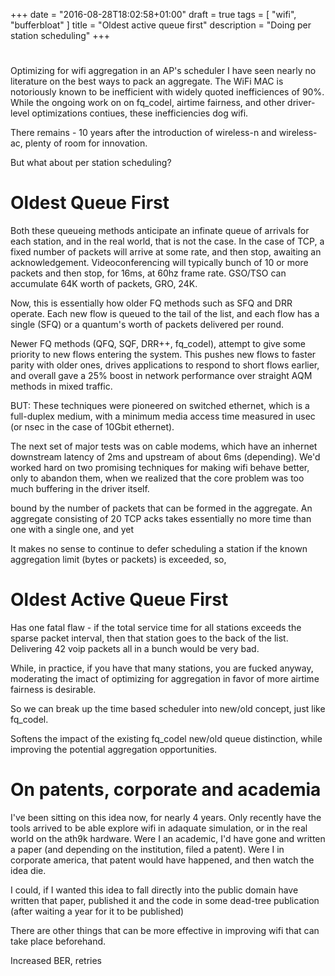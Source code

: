 +++
date = "2016-08-28T18:02:58+01:00"
draft = true
tags = [ "wifi", "bufferbloat" ]
title = "Oldest active queue first"
description = "Doing per station scheduling"
+++

#

Optimizing for wifi aggregation in an AP's scheduler I have seen
nearly no literature on the best ways to pack an aggregate. The WiFi
MAC is notoriously known to be inefficient with widely quoted
inefficiences of 90%. While the ongoing work on on fq_codel, airtime
fairness, and other driver-level optimizations contiues, these
inefficiencies dog wifi.

There remains - 10 years after the introduction of wireless-n and
wireless-ac, plenty of room for innovation.

But what about per station scheduling?

# Oldest Queue First

Both these queueing methods anticipate an infinate queue of arrivals
for each station, and in the real world, that is not the case. In the
case of TCP, a fixed number of packets will arrive at some rate,
and then stop, awaiting an acknowledgement. Videoconferencing will
typically bunch of 10 or more packets and then stop, for 16ms, at
60hz frame rate. GSO/TSO can accumulate 64K worth of packets, GRO,
24K. 

Now, this is essentially how older FQ methods such as SFQ and DRR
operate. Each new flow is queued to the tail of the list, and each
flow has a single (SFQ) or a quantum's worth of packets delivered per
round.

Newer FQ methods (QFQ, SQF, DRR++, fq_codel), attempt to give some
priority to new flows entering the system. This pushes new flows to
faster parity with older ones, drives applications to respond to short
flows earlier, and overall gave a 25% boost in network performance over
straight AQM methods in mixed traffic.

BUT: These techniques were pioneered on switched ethernet, which is a
full-duplex medium, with a minimum media access time measured in usec
(or nsec in the case of 10Gbit ethernet).

The next set of major tests was on cable modems, which have an
inhernet downstream latency of 2ms and upstream of about 6ms
(depending). We'd worked hard on two promising techniques for making
wifi behave better, only to abandon them, when we realized that the
core problem was too much buffering in the driver itself.

bound by the number of packets that can be formed in the aggregate. An
aggregate consisting of 20 TCP acks takes essentially no more time
than one with a single one, and yet

It makes no sense to continue to defer scheduling a station if the known
aggregation limit (bytes or packets) is exceeded, so,

# Oldest Active Queue First

Has one fatal flaw - if the total service time for all stations
exceeds the sparse packet interval, then that station goes to the back
of the list. Delivering 42 voip packets all in a bunch would be very
bad.

While, in practice, if you have that many stations, you are fucked
anyway, moderating the imact of optimizing for aggregation in favor of
more airtime fairness is desirable.

So we can break up the time based scheduler into new/old concept, just like
fq_codel.

Softens the impact of the existing fq_codel new/old queue distinction,
while improving the potential aggregation opportunities.

# On patents, corporate and academia

I've been sitting on this idea now, for nearly 4 years. Only recently
have the tools arrived to be able explore wifi in adaquate simulation,
or in the real world on the ath9k hardware. Were I an academic, I'd
have gone and written a paper (and depending on the institution, filed
a patent). Were I in corporate america, that patent would have
happened, and then watch the idea die.

I could, if I wanted this idea to fall directly into the public domain
have written that paper, published it and the code in some dead-tree
publication (after waiting a year for it to be published)

There are other things that can be more effective in improving wifi
that can take place beforehand.

Increased BER, retries
